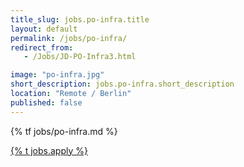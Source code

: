 ```yaml
---
title_slug: jobs.po-infra.title
layout: default
permalink: /jobs/po-infra/
redirect_from:
   - /Jobs/JD-PO-Infra3.html

image: "po-infra.jpg"
short_description: jobs.po-infra.short_description
location: "Remote / Berlin"
published: false
---
```


{% tf jobs/po-infra.md %}

<div class="d-grid gap-2 col-4 mx-auto mt-5">
<a href="mailto:jobs-scs@osb-alliance.com?subject={% t jobs.po-infra.title %}" class="btn btn-secondary btn-lg">{% t jobs.apply %}</a>
</div>